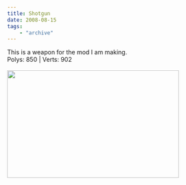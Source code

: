 ```yaml
---
title: Shotgun
date: 2008-08-15
tags: 
    - "archive"
---
```

This is a weapon for the mod I am making.<br />Polys: 850 | Verts: 902 <br /><br /><a onblur="try {parent.deselectBloggerImageGracefully();} catch(e) {}" href="http://1.bp.blogspot.com/_zdYMSK7YuAA/SardKBVU13I/AAAAAAAAFEY/r5g3e5NfDU4/s1600-h/shotgun_web_medium.jpg"><img style="float:left; margin:0 10px 10px 0;cursor:pointer; cursor:hand;width: 400px; height: 250px;" src="http://1.bp.blogspot.com/_zdYMSK7YuAA/SardKBVU13I/AAAAAAAAFEY/r5g3e5NfDU4/s400/shotgun_web_medium.jpg" border="0" alt="" id="BLOGGER_PHOTO_ID_5308298275035862898" /></a>
